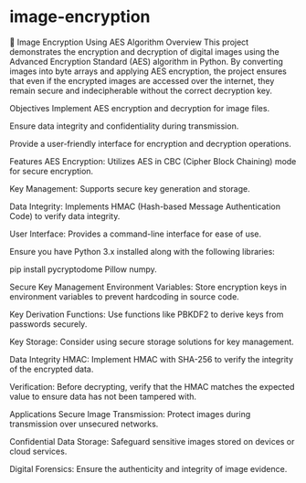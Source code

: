 # image-encryption
🔐 Image Encryption Using AES Algorithm Overview This project demonstrates the encryption and decryption of digital images using the Advanced Encryption Standard (AES) algorithm in Python. By converting images into byte arrays and applying AES encryption, the project ensures that even if the encrypted images are accessed over the internet, they remain secure and indecipherable without the correct decryption key.

Objectives Implement AES encryption and decryption for image files.

Ensure data integrity and confidentiality during transmission.

Provide a user-friendly interface for encryption and decryption operations.

Features AES Encryption: Utilizes AES in CBC (Cipher Block Chaining) mode for secure encryption.

Key Management: Supports secure key generation and storage.

Data Integrity: Implements HMAC (Hash-based Message Authentication Code) to verify data integrity.

User Interface: Provides a command-line interface for ease of use.

Ensure you have Python 3.x installed along with the following libraries:

pip install pycryptodome Pillow numpy.

Secure Key Management Environment Variables: Store encryption keys in environment variables to prevent hardcoding in source code.

Key Derivation Functions: Use functions like PBKDF2 to derive keys from passwords securely.

Key Storage: Consider using secure storage solutions for key management.

Data Integrity HMAC: Implement HMAC with SHA-256 to verify the integrity of the encrypted data.

Verification: Before decrypting, verify that the HMAC matches the expected value to ensure data has not been tampered with.

Applications Secure Image Transmission: Protect images during transmission over unsecured networks.

Confidential Data Storage: Safeguard sensitive images stored on devices or cloud services.

Digital Forensics: Ensure the authenticity and integrity of image evidence.
